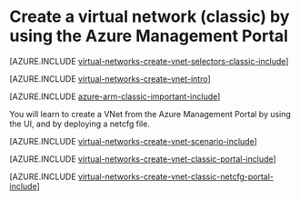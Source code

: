 <properties
   pageTitle="Create a virtual network using the Azure Management Portal | Windows Azure"
   description="Learn how to create a virtual network using the Azure Management Portal."
   services="virtual-network"
   documentationCenter=""
   authors="telmosampaio"
   manager="carolz"
   editor=""
   tags="classic"/>

<tags
	ms.service="virtual-network"
	ms.date="08/21/2015"
	wacn.date=""/>

# Create a virtual network (classic) by using the Azure Management Portal

[AZURE.INCLUDE [virtual-networks-create-vnet-selectors-classic-include](../includes/virtual-networks-create-vnet-selectors-classic-include.md)]

[AZURE.INCLUDE [virtual-networks-create-vnet-intro](../includes/virtual-networks-create-vnet-intro-include.md)]

[AZURE.INCLUDE [azure-arm-classic-important-include](../includes/azure-arm-classic-important-include.md)] 

You will learn to create a VNet from the Azure Management Portal by using the UI, and by deploying a netcfg file.

[AZURE.INCLUDE [virtual-networks-create-vnet-scenario-include](../includes/virtual-networks-create-vnet-scenario-include.md)]

[AZURE.INCLUDE [virtual-networks-create-vnet-classic-portal-include](../includes/virtual-networks-create-vnet-classic-portal-include.md)]

[AZURE.INCLUDE [virtual-networks-create-vnet-classic-netcfg-portal-include](../includes/virtual-networks-create-vnet-classic-netcfg-portal-include.md)]
